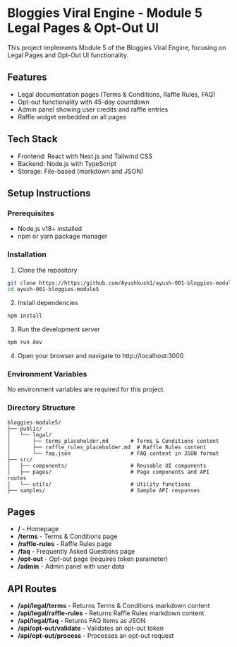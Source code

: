 # Bloggies Viral Engine - Module 5 Legal Pages & Opt-Out UI

This project implements Module 5 of the Bloggies Viral Engine, focusing on Legal Pages and Opt-Out UI functionality.

## Features

- Legal documentation pages (Terms & Conditions, Raffle Rules, FAQ)
- Opt-out functionality with 45-day countdown
- Admin panel showing user credits and raffle entries
- Raffle widget embedded on all pages

## Tech Stack

- Frontend: React with Next.js and Tailwind CSS
- Backend: Node.js with TypeScript
- Storage: File-based (markdown and JSON)

## Setup Instructions

### Prerequisites

- Node.js v18+ installed
- npm or yarn package manager

### Installation

1. Clone the repository
```bash
git clone https://https:/github.com/Ayushkush1/ayush-001-bloggies-module5.git
cd ayush-001-bloggies-module5
```

2. Install dependencies
```bash
npm install
```

3. Run the development server
```bash
npm run dev
```

4. Open your browser and navigate to http://localhost:3000

### Environment Variables

No environment variables are required for this project.

### Directory Structure

```
bloggies-module5/
├── public/
│   └── legal/
│       ├── terms_placeholder.md       # Terms & Conditions content
│       ├── raffle_rules_placeholder.md  # Raffle Rules content
│       └── faq.json                   # FAQ content in JSON format
├── src/
│   ├── components/                    # Reusable UI components
│   ├── pages/                         # Page components and API routes
│   └── utils/                         # Utility functions
├── samples/                           # Sample API responses
```

## Pages

- **/** - Homepage
- **/terms** - Terms & Conditions page
- **/raffle-rules** - Raffle Rules page
- **/faq** - Frequently Asked Questions page
- **/opt-out** - Opt-out page (requires token parameter)
- **/admin** - Admin panel with user data

## API Routes

- **/api/legal/terms** - Returns Terms & Conditions markdown content
- **/api/legal/raffle-rules** - Returns Raffle Rules markdown content
- **/api/legal/faq** - Returns FAQ items as JSON
- **/api/opt-out/validate** - Validates an opt-out token
- **/api/opt-out/process** - Processes an opt-out request
